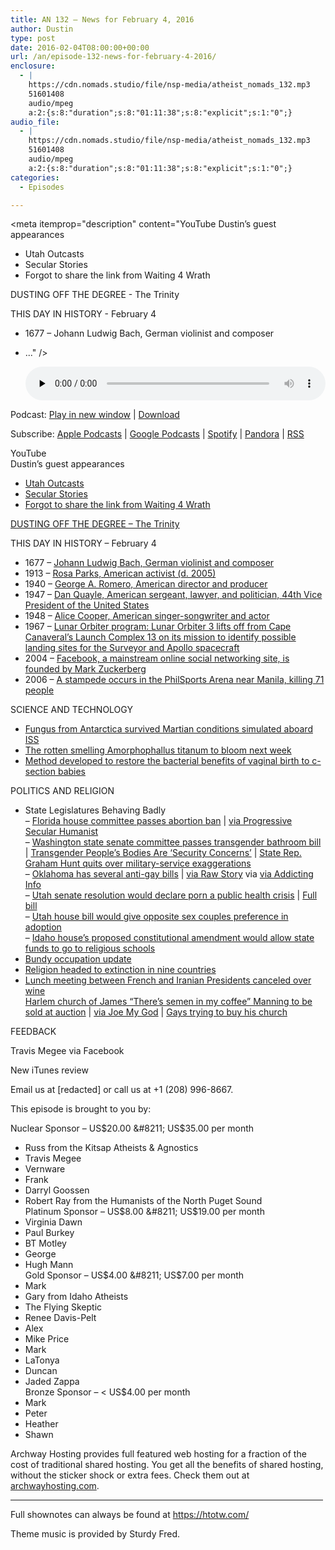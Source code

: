```yaml
---
title: AN 132 – News for February 4, 2016
author: Dustin
type: post
date: 2016-02-04T08:00:00+00:00
url: /an/episode-132-news-for-february-4-2016/
enclosure:
  - |
    https://cdn.nomads.studio/file/nsp-media/atheist_nomads_132.mp3
    51601408
    audio/mpeg
    a:2:{s:8:"duration";s:8:"01:11:38";s:8:"explicit";s:1:"0";}
audio_file:
  - |
    https://cdn.nomads.studio/file/nsp-media/atheist_nomads_132.mp3
    51601408
    audio/mpeg
    a:2:{s:8:"duration";s:8:"01:11:38";s:8:"explicit";s:1:"0";}
categories:
  - Episodes

---
```

<div itemscope itemtype="http://schema.org/AudioObject">
  <meta itemprop="name" content="Episode 132 &#8211; News for February 4, 2016" />
  
  <meta itemprop="uploadDate" content="2016-02-04T01:00:00-07:00" />
  
  <meta itemprop="encodingFormat" content="audio/mpeg" />
  
  <meta itemprop="duration" content="PT1H11M38S" />
  
  <meta itemprop="description" content="YouTube
Dustin’s guest appearances
* Utah Outcasts
* Secular Stories
* Forgot to share the link from Waiting 4 Wrath

DUSTING OFF THE DEGREE - The Trinity

THIS DAY IN HISTORY - February 4
* 1677 – Johann Ludwig Bach, German violinist and composer
* ..." />
  
  <meta itemprop="contentUrl" content="https://dts.podtrac.com/redirect.mp3/cdn.nomads.studio/file/nsp-media/atheist_nomads_132.mp3" />
  
  <meta itemprop="contentSize" content="49.2" />
  </p> 
  
  <div class="powerpress_player" id="powerpress_player_8389">
    <audio class="wp-audio-shortcode" id="audio-5105-133" preload="none" style="width: 100%;" controls="controls"><source type="audio/mpeg" src="https://dts.podtrac.com/redirect.mp3/cdn.nomads.studio/file/nsp-media/atheist_nomads_132.mp3?_=133" /><a href="https://dts.podtrac.com/redirect.mp3/cdn.nomads.studio/file/nsp-media/atheist_nomads_132.mp3">https://dts.podtrac.com/redirect.mp3/cdn.nomads.studio/file/nsp-media/atheist_nomads_132.mp3</a></audio>
  </div>
</div>

<p class="powerpress_links powerpress_links_mp3">
  Podcast: <a href="https://dts.podtrac.com/redirect.mp3/cdn.nomads.studio/file/nsp-media/atheist_nomads_132.mp3" class="powerpress_link_pinw" target="_blank" title="Play in new window" onclick="return powerpress_pinw('https://htotw.com/?powerpress_pinw=5105-podcast');" rel="nofollow">Play in new window</a> | <a href="https://dts.podtrac.com/redirect.mp3/cdn.nomads.studio/file/nsp-media/atheist_nomads_132.mp3" class="powerpress_link_d" title="Download" rel="nofollow" download="atheist_nomads_132.mp3">Download</a>
</p>

<p class="powerpress_links powerpress_subscribe_links">
  Subscribe: <a href="https://podcasts.apple.com/us/podcast/humanists-take-on-the-world/id530050098?mt=2&ls=1" class="powerpress_link_subscribe powerpress_link_subscribe_itunes" target="_blank" title="Subscribe on Apple Podcasts" rel="nofollow">Apple Podcasts</a> | <a href="https://www.google.com/podcasts?feed=aHR0cDovL2F0aGVpc3Rub21hZHMubGlic3luLmNvbS9yc3M%3D" class="powerpress_link_subscribe powerpress_link_subscribe_googleplay" target="_blank" title="Subscribe on Google Podcasts" rel="nofollow">Google Podcasts</a> | <a href="https://open.spotify.com/show/3LzK2xZGike6Tc1GEMtMbr?si=LieN9SNuTpq96smuaUsH8A" class="powerpress_link_subscribe powerpress_link_subscribe_spotify" target="_blank" title="Subscribe on Spotify" rel="nofollow">Spotify</a> | <a href="https://www.pandora.com/podcast/atheist-nomads/PC:10122?corr=62071012&part=ug" class="powerpress_link_subscribe powerpress_link_subscribe_pandora" target="_blank" title="Subscribe on Pandora" rel="nofollow">Pandora</a> | <a href="https://htotw.com/feed/podcast/" class="powerpress_link_subscribe powerpress_link_subscribe_rss" target="_blank" title="Subscribe via RSS" rel="nofollow">RSS</a>
</p>

YouTube  
Dustin’s guest appearances  
* <a href="http://podhell.com/utah-outcasts-vs-the-atheist-nomads/" target="_blank" rel="noopener">Utah Outcasts</a>  
* <a href="http://podhell.com/secular-stories-interview-with-dustin-williams-atheist-nomads/" target="_blank" rel="noopener">Secular Stories</a>  
* <a href="http://secularoutreach.com/w4w-episode-051-the-one-where-we-mebalow-cha-cha-dobadee-pew-pew/" target="_blank" rel="noopener">Forgot to share the link from Waiting 4 Wrath</a>

<a href="https://en.wikipedia.org/wiki/Trinity" target="_blank" rel="noopener">DUSTING OFF THE DEGREE &#8211; The Trinity</a>

THIS DAY IN HISTORY &#8211; February 4  
* 1677 – <a href="https://en.wikipedia.org/wiki/Johann_Ludwig_Bach" target="_blank" rel="noopener">Johann Ludwig Bach, German violinist and composer</a>  
* 1913 – <a href="https://en.wikipedia.org/wiki/Rosa_Parks" target="_blank" rel="noopener">Rosa Parks, American activist (d. 2005)</a>  
* 1940 – <a href="https://en.wikipedia.org/wiki/George_A._Romero" target="_blank" rel="noopener">George A. Romero, American director and producer</a>  
* 1947 – <a href="https://en.wikipedia.org/wiki/Dan_Quayle" target="_blank" rel="noopener">Dan Quayle, American sergeant, lawyer, and politician, 44th Vice President of the United States</a>  
* 1948 – <a href="https://en.wikipedia.org/wiki/Alice_Cooper" target="_blank" rel="noopener">Alice Cooper, American singer-songwriter and actor</a>  
* 1967 – <a href="https://en.wikipedia.org/wiki/Lunar_Orbiter_3" target="_blank" rel="noopener">Lunar Orbiter program: Lunar Orbiter 3 lifts off from Cape Canaveral&#8217;s Launch Complex 13 on its mission to identify possible landing sites for the Surveyor and Apollo spacecraft</a>  
* 2004 – <a href="https://en.wikipedia.org/wiki/Facebook" target="_blank" rel="noopener">Facebook, a mainstream online social networking site, is founded by Mark Zuckerberg</a>  
* 2006 – <a href="https://en.wikipedia.org/wiki/PhilSports_Stadium_stampede" target="_blank" rel="noopener">A stampede occurs in the PhilSports Arena near Manila, killing 71 people</a>

SCIENCE AND TECHNOLOGY  
* <a href="http://www.popsci.com/fungi-survive-mars-like-conditions-on-iss" target="_blank" rel="noopener">Fungus from Antarctica survived Martian conditions simulated aboard ISS</a>  
* <a href="http://www.twincities.com/2016/02/01/corpse-flower-set-to-bloom-next-week-in-st-paul/" target="_blank" rel="noopener">The rotten smelling Amorphophallus titanum to bloom next week</a>  
* <a href="http://m.livescience.com/53551-vaginal-microbial-transfer-c-section-babies.html" target="_blank" rel="noopener">Method developed to restore the bacterial benefits of vaginal birth to c-section babies</a>

POLITICS AND RELIGION

* State Legislatures Behaving Badly  
&#8211; <a href="http://www.tampabay.com/news/politics/stateroundup/lawmakers-will-consider-total-ban-on-abortions-in-florida/2262690" target="_blank" rel="noopener">Florida house committee passes abortion ban</a> | <a href="http://www.patheos.com/blogs/progressivesecularhumanist/2016/01/florida-bill-would-make-most-abortions-a-felony/" target="_blank" rel="noopener">via Progressive Secular Humanist</a>  
&#8211; <a href="http://q13fox.com/2016/01/27/state-senate-panel-narrowly-votes-to-reverse-transgender-bathroom-rule/" target="_blank" rel="noopener">Washington state senate committee passes transgender bathroom bill</a> | <a href="http://thinkprogress.org/lgbt/2016/01/19/3740592/washington-transgender-backlash/" target="_blank" rel="noopener">Transgender People’s Bodies Are ‘Security Concerns’</a> | <a href="http://www.seattletimes.com/seattle-news/politics/rep-graham-hunt-resigns-over-military-service-exaggerations/" target="_blank" rel="noopener">State Rep. Graham Hunt quits over military-service exaggerations</a>  
&#8211; <a href="http://www.slate.com/blogs/outward/2016/01/28/oklahoma_anti_gay_bills_on_conversion_therapy_and_blood_testing_are_crazy.html" target="_blank" rel="noopener">Oklahoma has several anti-gay bills</a> | <a href="http://www.rawstory.com/2016/01/oklahoma-lawmaker-wants-to-outlaw-depressed-and-suicidal-lgbt-children-from-seeing-gay-friendly-therapists/" target="_blank" rel="noopener">via Raw Story</a> via <a href="http://www.addictinginfo.org/2016/01/29/oklahoma-gop-bill-would-ban-suicidal-lgbt-teens-from-seeking-help-from-pro-gay-therapists/" target="_blank" rel="noopener">via Addicting Info</a>  
&#8211; <a href="http://fox13now.com/2016/01/29/senate-resolution-in-utah-seeks-to-declare-porn-a-public-health-crisis/" target="_blank" rel="noopener">Utah senate resolution would declare porn a public health crisis</a> | <a href="http://le.utah.gov/~2016/bills/static/SCR009.html" target="_blank" rel="noopener">Full bill</a>  
&#8211; <a href="http://www.sltrib.com/news/3468812-155/bill-would-reinstate-utah-adoption-preference" target="_blank" rel="noopener">Utah house bill would give opposite sex couples preference in adoption</a>  
&#8211; <a href="http://www.idahoednews.org/news/lawmaker-seeks-to-ease-ban-on-church-school-funding/#.Vq7Tp7JhmHt" target="_blank" rel="noopener">Idaho house’s proposed constitutional amendment would allow state funds to go to religious schools</a>  
* <a href="https://en.wikipedia.org/wiki/Occupation_of_the_Malheur_National_Wildlife_Refuge" target="_blank" rel="noopener">Bundy occupation update</a>  
* <a href="http://www.bbc.com/news/science-environment-12811197" target="_blank" rel="noopener">Religion headed to extinction in nine countries</a>  
* <a href="http://www.dailymail.co.uk/news/article-3419814/Lunch-French-Iranians-CANCELLED-President-Hollande-refused-wine-menu-meeting-Muslim-counterpart-Rouhani.html" target="_blank" rel="noopener">Lunch meeting between French and Iranian Presidents canceled over wine</a>  
<a href="https://www.dnainfo.com/new-york/20160128/central-harlem/homophobic-pastors-harlem-church-up-for-public-auction-over-unpaid-debts" target="_blank" rel="noopener">Harlem church of James “There’s semen in my coffee” Manning to be sold at auction</a> | <a href="http://www.joemygod.com/2016/01/28/boom-lowered-state-court-orders-harlem-hate-church-be-placed-at-public-auction-over-unpaid-bills/" target="_blank" rel="noopener">via Joe My God</a> | <a href="http://www.lgbtqnation.com/2016/02/james-david-manning-isnt-pleased-that-fags-are-trying-to-buy-his-church/" target="_blank" rel="noopener">Gays trying to buy his church</a>

FEEDBACK

‎Travis Megee‎ via Facebook

New iTunes review

Email us at [redacted] or call us at +1 (208) 996-8667.

This episode is brought to you by:

Nuclear Sponsor &#8211; US$20.00 &#8211; US$35.00 per month  
* Russ from the Kitsap Atheists & Agnostics  
* Travis Megee  
* Vernware  
* Frank  
* Darryl Goossen  
* Robert Ray from the Humanists of the North Puget Sound  
Platinum Sponsor &#8211; US$8.00 &#8211; US$19.00 per month  
* Virginia Dawn  
* Paul Burkey  
* BT Motley  
* George  
* Hugh Mann  
Gold Sponsor &#8211; US$4.00 &#8211; US$7.00 per month  
* Mark  
* Gary from Idaho Atheists  
* The Flying Skeptic  
* Renee Davis-Pelt  
* Alex  
* Mike Price  
* Mark  
* LaTonya  
* Duncan  
* Jaded Zappa  
Bronze Sponsor &#8211; < US$4.00 per month  
* Mark  
* Peter  
* Heather  
* Shawn

Archway Hosting provides full featured web hosting for a fraction of the cost of traditional shared hosting. You get all the benefits of shared hosting, without the sticker shock or extra fees. Check them out at <a href="http://archwayhosting.com/" target="_blank" rel="noopener">archwayhosting.com</a>.

<hr width="500" />

Full shownotes can always be found at <https://htotw.com/>  

Theme music is provided by Sturdy Fred.